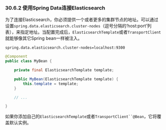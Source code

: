 ### 30.6.2 使用Spring Data连接Elasticsearch
为了连接Elasticsearch，你必须提供一个或者更多的集群节点的地址。可以通过设置`spring.data.elasticsearch.cluster-nodes`（逗号分隔的‘host:port’列表），来指定地址。当配置完成后，`ElasticsearchTemplate`或者`TransportClient`就能够像其它Spring bean一样被注入。
```properties
spring.data.elasticsearch.cluster-nodes=localhost:9300
```
```java
@Component
public class MyBean {

    private final ElasticsearchTemplate template;

    public MyBean(ElasticsearchTemplate template) {
        this.template = template;
    }

    // ...

}
```
如果你添加自己的`ElasticsearchTemplate`或者`TransportClient``@Bean`，它将覆盖默认实例。

